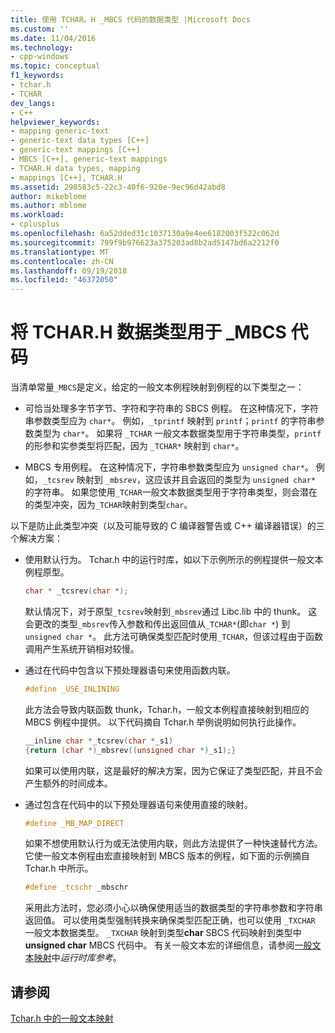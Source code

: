 ```yaml
---
title: 使用 TCHAR。H _MBCS 代码的数据类型 |Microsoft Docs
ms.custom: ''
ms.date: 11/04/2016
ms.technology:
- cpp-windows
ms.topic: conceptual
f1_keywords:
- tchar.h
- TCHAR
dev_langs:
- C++
helpviewer_keywords:
- mapping generic-text
- generic-text data types [C++]
- generic-text mappings [C++]
- MBCS [C++], generic-text mappings
- TCHAR.H data types, mapping
- mappings [C++], TCHAR.H
ms.assetid: 298583c5-22c3-40f6-920e-9ec96d42abd8
author: mikeblome
ms.author: mblome
ms.workload:
- cplusplus
ms.openlocfilehash: 6a52dded31c1037130a9e4ee6182003f522c062d
ms.sourcegitcommit: 799f9b976623a375203ad8b2ad5147bd6a2212f0
ms.translationtype: MT
ms.contentlocale: zh-CN
ms.lasthandoff: 09/19/2018
ms.locfileid: "46372050"
---
```

# <a name="using-tcharh-data-types-with-mbcs-code"></a>将 TCHAR.H 数据类型用于 _MBCS 代码

当清单常量`_MBCS`是定义，给定的一般文本例程映射到例程的以下类型之一：

- 可恰当处理多字节字节、字符和字符串的 SBCS 例程。 在这种情况下，字符串参数类型应为 `char*`。 例如，`_tprintf` 映射到 `printf`；`printf` 的字符串参数类型为 `char*`。 如果将 `_TCHAR` 一般文本数据类型用于字符串类型，`printf` 的形参和实参类型将匹配，因为 `_TCHAR*` 映射到 `char*`。

- MBCS 专用例程。 在这种情况下，字符串参数类型应为 `unsigned char*`。 例如，`_tcsrev` 映射到 `_mbsrev`，这应该并且会返回的类型为 `unsigned char*` 的字符串。 如果您使用`_TCHAR`一般文本数据类型用于字符串类型，则会潜在的类型冲突，因为`_TCHAR`映射到类型`char`。

以下是防止此类型冲突（以及可能导致的 C 编译器警告或 C++ 编译器错误）的三个解决方案：

- 使用默认行为。 Tchar.h 中的运行时库，如以下示例所示的例程提供一般文本例程原型。

    ```cpp
    char * _tcsrev(char *);
    ```

   默认情况下，对于原型`_tcsrev`映射到`_mbsrev`通过 Libc.lib 中的 thunk。 这会更改的类型`_mbsrev`传入参数和传出返回值从`_TCHAR*`(即`char *`) 到`unsigned char *`。 此方法可确保类型匹配时使用`_TCHAR`，但该过程由于函数调用产生系统开销相对较慢。

- 通过在代码中包含以下预处理器语句来使用函数内联。

    ```cpp
    #define _USE_INLINING
    ```

   此方法会导致内联函数 thunk，Tchar.h，一般文本例程直接映射到相应的 MBCS 例程中提供。 以下代码摘自 Tchar.h 举例说明如何执行此操作。

    ```cpp
    __inline char *_tcsrev(char *_s1)
    {return (char *)_mbsrev((unsigned char *)_s1);}
    ```

   如果可以使用内联，这是最好的解决方案，因为它保证了类型匹配，并且不会产生额外的时间成本。

- 通过包含在代码中的以下预处理器语句来使用直接的映射。

    ```cpp
    #define _MB_MAP_DIRECT
    ```

   如果不想使用默认行为或无法使用内联，则此方法提供了一种快速替代方法。 它使一般文本例程由宏直接映射到 MBCS 版本的例程，如下面的示例摘自 Tchar.h 中所示。

    ```cpp
    #define _tcschr _mbschr
    ```

   采用此方法时，您必须小心以确保使用适当的数据类型的字符串参数和字符串返回值。 可以使用类型强制转换来确保类型匹配正确，也可以使用 `_TXCHAR` 一般文本数据类型。 `_TXCHAR` 映射到类型**char** SBCS 代码映射到类型中**unsigned char** MBCS 代码中。 有关一般文本宏的详细信息，请参阅[一般文本映射](../c-runtime-library/generic-text-mappings.md)中*运行时库参考*。

## <a name="see-also"></a>请参阅

[Tchar.h 中的一般文本映射](../text/generic-text-mappings-in-tchar-h.md)